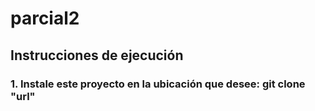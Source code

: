 # parcial2

## Instrucciones de ejecución

### 1. Instale este proyecto en la ubicación que desee: git clone "url"
